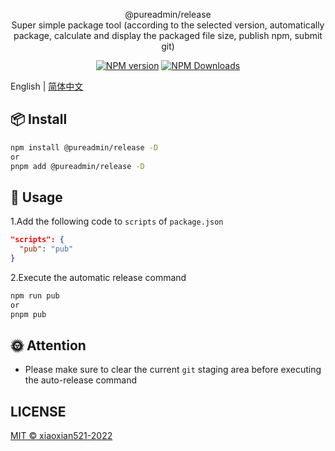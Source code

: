 <p align="center">
@pureadmin/release  
<br />
Super simple package tool (according to the selected version, automatically package, calculate and display the packaged file size, publish npm, submit git)
</p>

<p align="center">
<a href="https://www.npmjs.com/package/@pureadmin/release" target="__blank"><img src="https://img.shields.io/npm/v/@pureadmin/release?color=a1b858&label=" alt="NPM version"></a>
<a href="https://www.npmjs.com/package/@pureadmin/release" target="__blank"><img alt="NPM Downloads" src="https://img.shields.io/npm/dm/@pureadmin/release?color=50a36f&label="></a>
</p>

English | [简体中文](./README.md) 

## 📦 Install

```bash
npm install @pureadmin/release -D
or
pnpm add @pureadmin/release -D
```

## 🦄 Usage

1.Add the following code to `scripts` of `package.json`

```json
"scripts": {
  "pub": "pub"
}
```

2.Execute the automatic release command

```bash
npm run pub
or
pnpm pub
```

## 🌞 Attention

- Please make sure to clear the current `git` staging area before executing the auto-release command

## LICENSE

[MIT © xiaoxian521-2022](./LICENSE)

